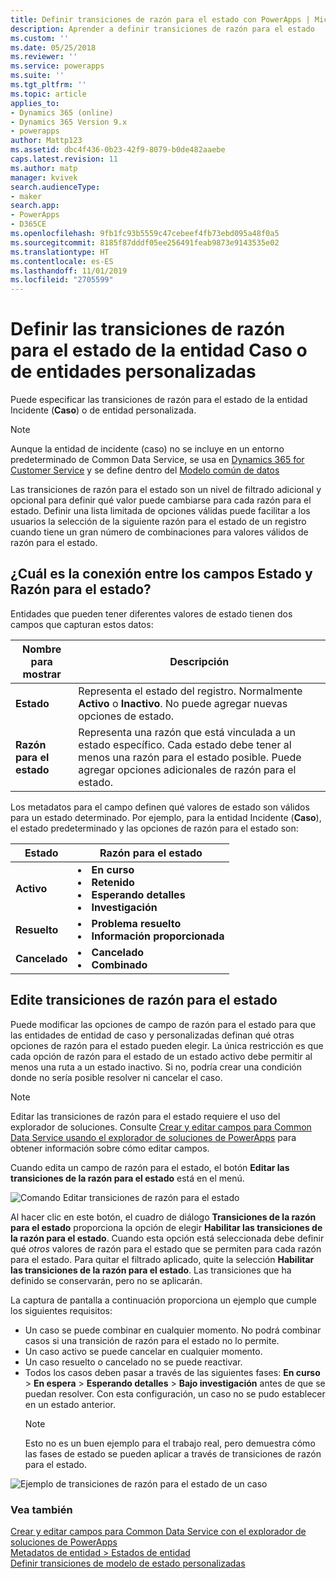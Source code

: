 ```yaml
---
title: Definir transiciones de razón para el estado con PowerApps | MicrosoftDocs
description: Aprender a definir transiciones de razón para el estado
ms.custom: ''
ms.date: 05/25/2018
ms.reviewer: ''
ms.service: powerapps
ms.suite: ''
ms.tgt_pltfrm: ''
ms.topic: article
applies_to:
- Dynamics 365 (online)
- Dynamics 365 Version 9.x
- powerapps
author: Mattp123
ms.assetid: dbc4f436-0b23-42f9-8079-b0de482aaebe
caps.latest.revision: 11
ms.author: matp
manager: kvivek
search.audienceType:
- maker
search.app:
- PowerApps
- D365CE
ms.openlocfilehash: 9fb1fc93b5559c47cebeef4fb73ebd095a48f0a5
ms.sourcegitcommit: 8185f87dddf05ee256491feab9873e9143535e02
ms.translationtype: HT
ms.contentlocale: es-ES
ms.lasthandoff: 11/01/2019
ms.locfileid: "2705599"
---
```

# <a name="define-status-reason-transitions-for-the-case-or-custom-entities"></a>Definir las transiciones de razón para el estado de la entidad Caso o de entidades personalizadas

Puede especificar las transiciones de razón para el estado de la entidad Incidente (**Caso**) o de entidad personalizada.

> [!NOTE]
> Aunque la entidad de incidente (caso) no se incluye en un entorno predeterminado de Common Data Service, se usa en [Dynamics 365 for Customer Service](https://dynamics.microsoft.com/customer-service/) y se define dentro del [Modelo común de datos](https://github.com/Microsoft/CDM/blob/master/schemaDocuments/core/applicationCommon/foundationCommon/crmCommon/service/Incident.cdm.json)
  
Las transiciones de razón para el estado son un nivel de filtrado adicional y opcional para definir qué valor puede cambiarse para cada razón para el estado. Definir una lista limitada de opciones válidas puede facilitar a los usuarios la selección de la siguiente razón para el estado de un registro cuando tiene un gran número de combinaciones para valores válidos de razón para el estado.  
  
<a name="BKMK_StatusAndStatusReasons"></a>

## <a name="what-is-the-connection-between-status-and-status-reason-fields"></a>¿Cuál es la conexión entre los campos Estado y Razón para el estado?  

Entidades que pueden tener diferentes valores de estado tienen dos campos que capturan estos datos:  
  
|Nombre para mostrar|Descripción|  
|------------------|-----------------|  
|**Estado**|Representa el estado del registro. Normalmente **Activo** o **Inactivo**. No puede agregar nuevas opciones de estado.|  
|**Razón para el estado**|Representa una razón que está vinculada a un estado específico. Cada estado debe tener al menos una razón para el estado posible. Puede agregar opciones adicionales de razón para el estado.|  
  
Los metadatos para el campo definen qué valores de estado son válidos para un estado determinado. Por ejemplo, para la entidad Incidente (**Caso**), el estado predeterminado y las opciones de razón para el estado son:  
  
|Estado|Razón para el estado|  
|------------|-------------------|  
|**Activo**|<li>**En curso**</li><li>**Retenido**</li><li>**Esperando detalles**</li><li>**Investigación**</li>| 
|**Resuelto**|<li>**Problema resuelto**</li><li>**Información proporcionada**</li>|
|**Cancelado**|<li>**Cancelado**</li><li>**Combinado**</li>|
  
  
<a name="BKMK_EditStatusReasonTransitions"></a>   

## <a name="edit-status-reason-transitions"></a>Edite transiciones de razón para el estado
 
Puede modificar las opciones de campo de razón para el estado para que las entidades de entidad de caso y personalizadas definan qué otras opciones de razón para el estado pueden elegir. La única restricción es que cada opción de razón para el estado de un estado activo debe permitir al menos una ruta a un estado inactivo. Si no, podría crear una condición donde no sería posible resolver ni cancelar el caso.  

> [!NOTE]
> Editar las transiciones de razón para el estado requiere el uso del explorador de soluciones. Consulte [Crear y editar campos para Common Data Service usando el explorador de soluciones de PowerApps](create-edit-field-solution-explorer.md) para obtener información sobre cómo editar campos.
  
 Cuando edita un campo de razón para el estado, el botón **Editar las transiciones de la razón para el estado** está en el menú. 

![Comando Editar transiciones de razón para el estado](media/status-reason-transitions-command.png)

Al hacer clic en este botón, el cuadro de diálogo **Transiciones de la razón para el estado** proporciona la opción de elegir **Habilitar las transiciones de la razón para el estado**. Cuando esta opción está seleccionada debe definir qué *otros* valores de razón para el estado que se permiten para cada razón para el estado. Para quitar el filtrado aplicado, quite la selección **Habilitar las transiciones de la razón para el estado**. Las transiciones que ha definido se conservarán, pero no se aplicarán.  
  
La captura de pantalla a continuación proporciona un ejemplo que cumple los siguientes requisitos: 
 
- Un caso se puede combinar en cualquier momento. No podrá combinar casos si una transición de razón para el estado no lo permite.  
- Un caso activo se puede cancelar en cualquier momento.  
- Un caso resuelto o cancelado no se puede reactivar.  
- Todos los casos deben pasar a través de las siguientes fases: **En curso** > **En espera** > **Esperando detalles** > **Bajo investigación** antes de que se puedan resolver. Con esta configuración, un caso no se pudo establecer en un estado anterior.  
  > [!NOTE]
  >  Esto no es un buen ejemplo para el trabajo real, pero demuestra cómo las fases de estado se pueden aplicar a través de transiciones de razón para el estado.  
  
 ![Ejemplo de transiciones de razón para el estado de un caso](media/status-reason-transitions-example.PNG)  
  
### <a name="see-also"></a>Vea también  

[Crear y editar campos para Common Data Service con el explorador de soluciones de PowerApps](create-edit-field-solution-explorer.md)<br />
[Metadatos de entidad > Estados de entidad](/powerapps/developer/common-data-service/entity-metadata#entity-states)<br />
[Definir transiciones de modelo de estado personalizadas](/dynamics365/customer-engagement/developer/define-custom-state-model-transitions)

